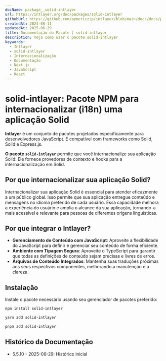 ```yaml
---
docName: package__solid-intlayer
url: https://intlayer.org/doc/packages/solid-intlayer
githubUrl: https://github.com/aymericzip/intlayer/blob/main/docs/docs/pt/packages/solid-intlayer/index.md
createdAt: 2024-08-11
updatedAt: 2025-06-29
title: Documentação do Pacote | solid-intlayer
description: Veja como usar o pacote solid-intlayer
keywords:
  - Intlayer
  - solid-intlayer
  - Internacionalização
  - Documentação
  - Next.js
  - JavaScript
  - React
---
```


# solid-intlayer: Pacote NPM para internacionalizar (i18n) uma aplicação Solid

**Intlayer** é um conjunto de pacotes projetados especificamente para desenvolvedores JavaScript. É compatível com frameworks como Solid, Solid e Express.js.

**O pacote `solid-intlayer`** permite que você internacionalize sua aplicação Solid. Ele fornece provedores de contexto e hooks para a internacionalização em Solid.

## Por que internacionalizar sua aplicação Solid?

Internacionalizar sua aplicação Solid é essencial para atender eficazmente a um público global. Isso permite que sua aplicação entregue conteúdo e mensagens no idioma preferido de cada usuário. Essa capacidade melhora a experiência do usuário e amplia o alcance da sua aplicação, tornando-a mais acessível e relevante para pessoas de diferentes origens linguísticas.

## Por que integrar o Intlayer?

- **Gerenciamento de Conteúdo com JavaScript**: Aproveite a flexibilidade do JavaScript para definir e gerenciar seu conteúdo de forma eficiente.
- **Ambiente com Tipagem Segura**: Aproveite o TypeScript para garantir que todas as definições de conteúdo sejam precisas e livres de erros.
- **Arquivos de Conteúdo Integrados**: Mantenha suas traduções próximas aos seus respectivos componentes, melhorando a manutenção e a clareza.

## Instalação

Instale o pacote necessário usando seu gerenciador de pacotes preferido:

```bash packageManager="npm"
npm install solid-intlayer
```

```bash packageManager="yarn"
yarn add solid-intlayer
```

```bash packageManager="pnpm"
pnpm add solid-intlayer
```

## Histórico da Documentação

- 5.5.10 - 2025-06-29: Histórico inicial
